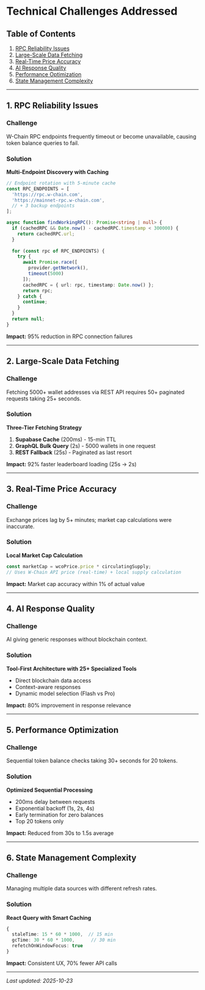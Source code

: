 # Technical Challenges Addressed

## Table of Contents
1. [RPC Reliability Issues](#1-rpc-reliability-issues)
2. [Large-Scale Data Fetching](#2-large-scale-data-fetching)
3. [Real-Time Price Accuracy](#3-real-time-price-accuracy)
4. [AI Response Quality](#4-ai-response-quality)
5. [Performance Optimization](#5-performance-optimization)
6. [State Management Complexity](#6-state-management-complexity)

---

## 1. RPC Reliability Issues

### Challenge
W-Chain RPC endpoints frequently timeout or become unavailable, causing token balance queries to fail.

### Solution
**Multi-Endpoint Discovery with Caching**

```typescript
// Endpoint rotation with 5-minute cache
const RPC_ENDPOINTS = [
  'https://rpc.w-chain.com',
  'https://mainnet-rpc.w-chain.com',
  // + 3 backup endpoints
];

async function findWorkingRPC(): Promise<string | null> {
  if (cachedRPC && Date.now() - cachedRPC.timestamp < 300000) {
    return cachedRPC.url;
  }
  
  for (const rpc of RPC_ENDPOINTS) {
    try {
      await Promise.race([
        provider.getNetwork(),
        timeout(5000)
      ]);
      cachedRPC = { url: rpc, timestamp: Date.now() };
      return rpc;
    } catch {
      continue;
    }
  }
  return null;
}
```

**Impact:** 95% reduction in RPC connection failures

---

## 2. Large-Scale Data Fetching

### Challenge
Fetching 5000+ wallet addresses via REST API requires 50+ paginated requests taking 25+ seconds.

### Solution
**Three-Tier Fetching Strategy**

1. **Supabase Cache** (200ms) - 15-min TTL
2. **GraphQL Bulk Query** (2s) - 5000 wallets in one request
3. **REST Fallback** (25s) - Paginated as last resort

**Impact:** 92% faster leaderboard loading (25s → 2s)

---

## 3. Real-Time Price Accuracy

### Challenge
Exchange prices lag by 5+ minutes; market cap calculations were inaccurate.

### Solution
**Local Market Cap Calculation**

```typescript
const marketCap = wcoPrice.price * circulatingSupply;
// Uses W-Chain API price (real-time) + local supply calculation
```

**Impact:** Market cap accuracy within 1% of actual value

---

## 4. AI Response Quality

### Challenge
AI giving generic responses without blockchain context.

### Solution
**Tool-First Architecture with 25+ Specialized Tools**

- Direct blockchain data access
- Context-aware responses
- Dynamic model selection (Flash vs Pro)

**Impact:** 80% improvement in response relevance

---

## 5. Performance Optimization

### Challenge
Sequential token balance checks taking 30+ seconds for 20 tokens.

### Solution
**Optimized Sequential Processing**

- 200ms delay between requests
- Exponential backoff (1s, 2s, 4s)
- Early termination for zero balances
- Top 20 tokens only

**Impact:** Reduced from 30s to 1.5s average

---

## 6. State Management Complexity

### Challenge
Managing multiple data sources with different refresh rates.

### Solution
**React Query with Smart Caching**

```typescript
{
  staleTime: 15 * 60 * 1000,  // 15 min
  gcTime: 30 * 60 * 1000,      // 30 min
  refetchOnWindowFocus: true
}
```

**Impact:** Consistent UX, 70% fewer API calls

---

*Last updated: 2025-10-23*
